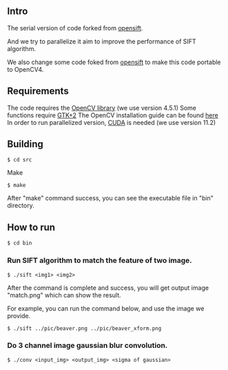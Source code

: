 ## Intro
The serial version of code forked from [opensift](https://github.com/robwhess/opensift).

And we try to parallelize it aim to improve the performance of SIFT algorithm.

We also change some code foked from [opensift](https://github.com/robwhess/opensift) to make this code portable to OpenCV4.

## Requirements
The code requires the [OpenCV library](http://sourceforge.net/projects/opencvlibrary/) (we use version 4.5.1)
Some functions require [GTK+2](http://www.gtk.org/)
The OpenCV installation guide can be found [here](https://vitux.com/opencv_ubuntu/)
In order to run parallelized version, [CUDA](https://developer.nvidia.com/cuda-downloads) is needed (we use version 11.2)

## Building

    $ cd src

Make

    $ make

After "make" command success, you can see the executable file in "bin" directory.
## How to run

    $ cd bin

### Run SIFT algorithm to match the feature of two image.

    $ ./sift <img1> <img2>

After the command is complete and success, you will get output image "match.png" which can show the result.

For example, you can run the command below, and use the image we provide.

    $ ./sift ../pic/beaver.png ../pic/beaver_xform.png

### Do 3 channel image gaussian blur convolution.

    $ ./conv <input_img> <output_img> <sigma of gaussian> 

